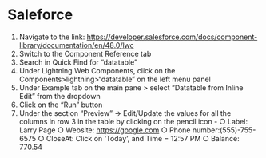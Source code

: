 # Saleforce
1.	Navigate to the link: https://developer.salesforce.com/docs/component-library/documentation/en/48.0/lwc
2.	Switch to the Component Reference tab
3.	Search in Quick Find for “datatable” 
4.	Under Lightning Web Components, click on the Components>lightning>“datatable” on the left menu panel
5.	Under Example tab on the main pane > select “Datatable from Inline Edit” from the dropdown
6.	Click on the “Run” button
7.	Under the section “Preview” -> Edit/Update the values for all the columns in row 3 in the table by clicking on the pencil icon - 
○	Label: Larry Page
○	Website: https://google.com
○	Phone number:(555)-755-6575
○	CloseAt: Click on ‘Today’, and Time = 12:57 PM
○	Balance: 770.54
